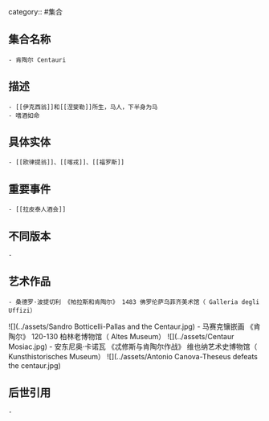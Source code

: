 category:: #集合
## 集合名称
	- 肯陶尔 Centauri
## 描述
	- [[伊克西翁]]和[[涅婓勒]]所生，马人，下半身为马
	- 嗜酒如命
## 具体实体
	- [[欧律提翁]]、[[喀戎]]、[[福罗斯]]
## 重要事件
	- [[拉皮泰人酒会]]
## 不同版本
	-
## 艺术作品
	- 桑德罗·波提切利 《帕拉斯和肯陶尔》 1483 佛罗伦萨乌菲齐美术馆（ Galleria degli Uffizi）
 ![](../assets/Sandro Botticelli-Pallas and the Centaur.jpg)
	- 马赛克镶嵌画 《肯陶尔》 120-130 柏林老博物馆（ Altes Museum）
 ![](../assets/Centaur Mosiac.jpg)
	- 安东尼奥·卡诺瓦 《忒修斯与肯陶尔作战》 维也纳艺术史博物馆（ Kunsthistorisches Museum）
 ![](../assets/Antonio Canova-Theseus defeats the centaur.jpg)
## 后世引用
	-
